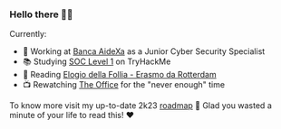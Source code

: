 ### Hello there 👋🏼

Currently:

- 🏦 Working at [Banca AideXa](https://aidexa.it/) as a Junior Cyber Security Specialist
- 📚 Studying [SOC Level 1](https://tryhackme.com/path/outline/soclevel1) on TryHackMe
- 📖 Reading [Elogio della Follia - Erasmo da Rotterdam](https://en.wikipedia.org/wiki/In_Praise_of_Folly)
- 📺 Rewatching [The Office](https://www.netflix.com/it/title/70136120) for the "never enough" time

To know more visit my up-to-date 2k23 [roadmap](https://github.com/dizpunk/roadmap/blob/main/README.md) 🚧
Glad you wasted a minute of your life to read this! ❤️
